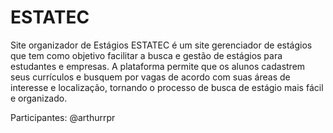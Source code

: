 # ESTATEC
Site organizador de Estágios
ESTATEC é um site gerenciador de estágios que tem como objetivo facilitar a busca e gestão de estágios para estudantes e empresas. A plataforma permite que os alunos cadastrem seus currículos e busquem por vagas de acordo com suas áreas de interesse e localização, tornando o processo de busca de estágio mais fácil e organizado.

Participantes: @arthurrpr
